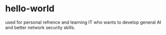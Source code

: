 # hello-world
used for personal refrence and learning
IT who wants to develop general AI and better network security skills.
